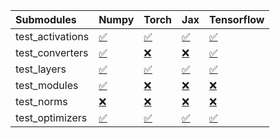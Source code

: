 | Submodules       | Numpy                                                                                                                           | Torch                                                                                                                           | Jax                                                                                                                             | Tensorflow                                                                                                                      |
|:-----------------|:--------------------------------------------------------------------------------------------------------------------------------|:--------------------------------------------------------------------------------------------------------------------------------|:--------------------------------------------------------------------------------------------------------------------------------|:--------------------------------------------------------------------------------------------------------------------------------|
| test_activations | <a href="https://github.com/unifyai/ivy/runs/7833663945?check_suite_focus=true" rel="noopener noreferrer" target="_blank">✅</a> | <a href="https://github.com/unifyai/ivy/runs/7833664394?check_suite_focus=true" rel="noopener noreferrer" target="_blank">✅</a> | <a href="https://github.com/unifyai/ivy/runs/7833664979?check_suite_focus=true" rel="noopener noreferrer" target="_blank">✅</a> | <a href="https://github.com/unifyai/ivy/runs/7833665424?check_suite_focus=true" rel="noopener noreferrer" target="_blank">✅</a> |
| test_converters  | <a href="https://github.com/unifyai/ivy/runs/7833664014?check_suite_focus=true" rel="noopener noreferrer" target="_blank">✅</a> | <a href="https://github.com/unifyai/ivy/runs/7833664498?check_suite_focus=true" rel="noopener noreferrer" target="_blank">❌</a> | <a href="https://github.com/unifyai/ivy/runs/7833665056?check_suite_focus=true" rel="noopener noreferrer" target="_blank">❌</a> | <a href="https://github.com/unifyai/ivy/runs/7833665491?check_suite_focus=true" rel="noopener noreferrer" target="_blank">✅</a> |
| test_layers      | <a href="https://github.com/unifyai/ivy/runs/7833664063?check_suite_focus=true" rel="noopener noreferrer" target="_blank">✅</a> | <a href="https://github.com/unifyai/ivy/runs/7833664571?check_suite_focus=true" rel="noopener noreferrer" target="_blank">✅</a> | <a href="https://github.com/unifyai/ivy/runs/7833665137?check_suite_focus=true" rel="noopener noreferrer" target="_blank">✅</a> | <a href="https://github.com/unifyai/ivy/runs/7833665545?check_suite_focus=true" rel="noopener noreferrer" target="_blank">✅</a> |
| test_modules     | <a href="https://github.com/unifyai/ivy/runs/7833664132?check_suite_focus=true" rel="noopener noreferrer" target="_blank">✅</a> | <a href="https://github.com/unifyai/ivy/runs/7833664728?check_suite_focus=true" rel="noopener noreferrer" target="_blank">❌</a> | <a href="https://github.com/unifyai/ivy/runs/7833665196?check_suite_focus=true" rel="noopener noreferrer" target="_blank">❌</a> | <a href="https://github.com/unifyai/ivy/runs/7833665639?check_suite_focus=true" rel="noopener noreferrer" target="_blank">❌</a> |
| test_norms       | <a href="https://github.com/unifyai/ivy/runs/7833664202?check_suite_focus=true" rel="noopener noreferrer" target="_blank">❌</a> | <a href="https://github.com/unifyai/ivy/runs/7833664826?check_suite_focus=true" rel="noopener noreferrer" target="_blank">❌</a> | <a href="https://github.com/unifyai/ivy/runs/7833665276?check_suite_focus=true" rel="noopener noreferrer" target="_blank">❌</a> | <a href="https://github.com/unifyai/ivy/runs/7833665699?check_suite_focus=true" rel="noopener noreferrer" target="_blank">❌</a> |
| test_optimizers  | <a href="https://github.com/unifyai/ivy/runs/7833664295?check_suite_focus=true" rel="noopener noreferrer" target="_blank">✅</a> | <a href="https://github.com/unifyai/ivy/runs/7833664894?check_suite_focus=true" rel="noopener noreferrer" target="_blank">✅</a> | <a href="https://github.com/unifyai/ivy/runs/7833665350?check_suite_focus=true" rel="noopener noreferrer" target="_blank">✅</a> | <a href="https://github.com/unifyai/ivy/runs/7833665781?check_suite_focus=true" rel="noopener noreferrer" target="_blank">✅</a> |
